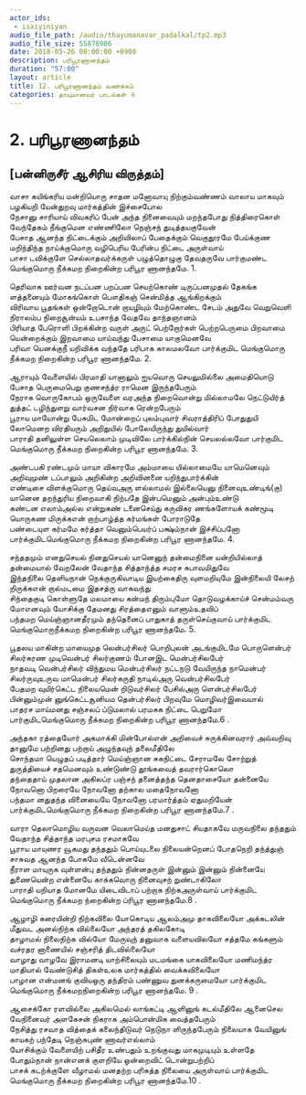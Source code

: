 ```yaml
---
actor_ids:
 - isaiyiniyan
audio_file_path: /audio/thayumanavar_padalkal/tp2.mp3
audio_file_size: 55878986
date: 2018-05-26 00:00:00 +0900
description: பரிபூரணானந்தம்
duration: "57:00"
layout: article
title: 12. பரிபூரணானந்தம் வணக்கம்
categories: தாயுமானவர் பாடல்கள் ௧
---
```


# 2. பரிபூரணானந்தம் 
[பன்னிருசீர் ஆசிரிய விருத்தம்]
--
வாசா கயிங்கரிய மன்றியொரு சாதன  மனோவாயு நிற்கும்வண்ணம் வாலாய மாகவும் பழகியறி யேன்துறவு  மார்கத்தின் இச்சைபோல  
நேசானு சாரியாய் விவகரிப் பேன் அந்த  நினைவையும் மறந்தபோது நித்திரைகொள் வேந்தேகம் நீங்குமென எண்ணிலோ  நெஞ்சந் துடித்தயகுவேன்  
பேசாத ஆனந்த நிட்டைக்கும் அறிவிலாப்  பேதைக்கும் வெகுதூரமே பேய்க்குண மறிந்திந்த நாய்க்குமொரு வழிபெரிய   பேரின்ப நிட்டை அருள்வாய்  
பாசா டவிக்குளே செல்லாதவர்க்கருள்   பழுத்தொழுகு தேவதருவே பார்குமண்ட மெங்குமொரு நீக்கமற நிறைகின்ற   பரிபூர ணானந்தமே. 1.  

தெரிவாக ஊர்வன நடப்பன பறப்பன செயற்கொண் டிருப்பனமுதல் தேகங்க ளத்தனையும் மோகங்கொள் பௌதிகஞ்   சென்மித்த ஆங்கிறக்கும்  
விரிவாய பூதங்கள் ஒன்றோடொன் றாயழியும்  மேற்கொண்ட சேடம் அதுவே வெறுவெளி நிராலம்ப நிறைசூன்யம் உபசாந்த   வேதவே தாந்தஞானம்  
பிரியாத பேரொளி பிறக்கின்ற வருள் அருட்  பெற்றோர்கள் பெற்றபெருமை பிறவாமை யென்றைக்கும் இறவாமை யாய்வந்து  பேசாமை யாகுமெனவே  
பரிவா யெனக்குநீ யறிவிக்க வந்ததே  பரிபாக காலமலவோ பார்க்குமிட மெங்குமொரு நீக்கமற நிறைகின்ற  பரிபூர ணானந்தமே. 2.   

ஆராயும் வேளையில் பிரமாதி யானாலும் ஐயவொரு செயலுமில்லை அமைதியொடு பேசாத பெருமைபெறு குணசந்த்ர   ராமென இருந்தபேரும்  
நேராக வொருகோபம் ஒருவேளை வரஅந்த நிறைவொன்று மில்லாமலே  நெட்டுயிர்த் துத்தட் டழிந்துளறு வார்வசன நிர்வாக ரென்றபேரும்  
பூராய மாயோன்று பேசுமிட மோன்றைப்   புலம்புவார் சிவராத்திரிப் போதுதுயி லோமெனற விரதியரும் அறிதுயில்   போலேயிருந்து துயில்வார்  
பாராதி தனிலுள்ள செயலெலாம் முடிவிலே பார்க்கில்நின் செயலல்லவோ பார்குமிட மெங்குமொரு நீக்கமற நிறைகின்ற   பரிபூர ணானந்தமே. 3.
 
அண்டபகி ரண்டமும் மாயா விகாரமே அம்மாயை யில்லாமையே யாமெனெவும் அறிவுமுண் டப்பாலும் அறிகின்ற அறிவினனை யறிந்துபார்க்கின்  
எண்டிசை விளக்குமொரு தெய்வஅரு ளல்லாமல் இல்லையெனு நினைவுஉண்டிங்(கு)  யானென தறந்துரிய நிறைவாகி நிற்பதே இன்பமெனும் அன்பும்உண்டு  
கண்டன எலாம்அல்ல என்றுகண் டனைசெய்து கருவிகர ணங்களோயக் கண்மூடி யொருகண மிருக்கஎன் றாற்பாழ்த்த கர்மங்கள் போராடுதே  
பண்டையுள கர்மமே கர்த்தா வெனும்பெயர்ப்   பக்ஷ்ம்நான் இச்சிப்பனோ பார்க்குமிடமெங்குமொரு நீக்கமற நிறைகின்ற   பரிபூர ணானந்தமே. 4.  

சந்ததமும் எனதுசெயல் நினதுசெயல் யானெனுந் தன்மைநினை யன்றியில்லாத் தன்மையால் வேறலேன் வேதாந்த சித்தாந்த்த   சமரச சுபாவமிதுவே  
இந்தநிலை தெளியநான் நெக்குருகிவாடிய   இயற்கைதிரு வுளமறியுமே இன்நிலையி லேசற் றிருக்கஎன் றால்மடமை  இதசத்ரு வாகவந்து  
சிந்தைகுடி கொள்ளுதே மலமாயை கன்மந்   திரும்புமோ தொடுவழக்காய்ச் சென்மம்வரு மோஎனவும் யோசிக்கு தேமனது  சிரத்தைஎனும் வாளும்உதவிப்  
பந்தமற மெய்ஞ்ஞானதீரமும் தந்தெனைப்   பாதுகாத் தருள்செய்குவாய் பார்க்குமிட மெங்குமொருநீக்கமற நிறைகின்ற   பரிபூர ணானந்தமே. 5.  

பூதலய மாகின்ற மாயைமுத லென்பர்சிலர்   பொறிபுலன் அடங்குமிடமே பொருளென்பர் சிலர்கரண முடிவென்பர் சிலர்குணம்   போனஇட மென்பர்சிலபேர்  
நாதவடி வென்பர்சிலர் விந்துமய மென்பர்சிலர்   நட்டநடு வேயிருந்த நாமென்பர் சிலர்ருவுஉருவ மாமென்பர் சிலர்கருதி  நாடில்அரு வென்பர்சிலபேர்  
பேதமற வுயிர்கெட்ட நிலையமென் றிடுவர்சிலர்   பேசில்அரு ளென்பர்சிலபேர் பின்னும்முன் னுங்கெட்டசூனியம தென்பர்சிலர்   பிறவுமே மொழிவர்இவையால்  
பாதரச மாய்மனது சஞ்சலப் ப்டுமலால்   பரமசுக நிட்டை பெறுமோ பார்குமிடமெங்குமொரு நீக்கமற நிறைகின்ற   பரிபூர ணானந்தமே.6 .  

அந்தகா ரத்தையோர் அகமாக்கி மின்போல்என் அறிவைச் சுருக்கினவரார்  அவ்வறிவு தானுமே பற்றினது பற்றாய் அழுந்தவுந் தலைமீதிலே  
சொந்தமா யெழுதப் படித்தார் மெய்ஞ்ஞான சுகநிட்டை சேராமலே சோற்றுத் துருத்தியைச் சதமெனவும் உண்டுண்டு தூங்கவைத் தவரார்கொலொ  
தந்தைதாய் முதலான அகிலப்ர பஞ்சந் தனைத்தந்த தெனதாசையோ தன்னையே நோவனொ பிறரையே நோவனோ தற்கால மதைநோவனோ  
பந்தமா னதுதந்த வினையையே நோவனோ பரமார்த்தம் ஏதுமறியேன்  பார்க்குமிடமெங்குமொரு நீக்கமற நிறைகின்ற பரிபூர ணானந்தமே.7 .    

வாரா தெலாமொழிய வருவன வெலாமெய்த   மனதுசாட் சியதாகவே மருவநிலை தந்ததும் வேதாந்த சித்தாந்த   மரபுசம ரசமாகவே  
பூராய மாயுணர வூகமது தந்ததும்   பொய்யுடலை நிலையன்றெனப் போதநெறி தந்த்துஞ் சாசுவத ஆனந்த போகமே வீடென்னவே  
நீராள மாயுருக வுள்ளன்பு தந்ததும் நின்னதருள் இன்னும் இன்னும்  நின்னையே துணையென்ற என்னையே காக்கவொரு நினைவுசற் றுண்டாகிலோ  
பாராதி யறியாத மோனமே யிடைவிடாப் பற்றாக நிற்கஅருள்வாய் பார்க்குமிட மெங்குமொரு நீக்கமற ந்றைகின்ற ப்ரிபூர ணானந்தமே.8 .  

ஆழாழி கரையின்றி நிற்கவிலை யோகொடிய ஆலம்அமு தாகவிலையோ  அக்கடலின் மீதுவட அனல்நிற்க வில்லையோ அந்தரத் தகிலகோடி  
தாழாமல் நிலைநிற்க வில்யோ மேருவுந்  தனுவாக வளையவிலயோ  சத்தமே கங்களும் வச்ரதர னாணையில்  சஞ்சரித் திடவில்லையோ   
வாழாது வாழவே இராமனடி யாற்சிலையும்  மடமங்கை யாகவிலையோ  மணிமந்த்ர மாதியால் வேண்டுசித் திகள்உலக  மார்கத்தில் வைக்கவிலையோ  
பாழான என்மனங் குவியஒரு தந்திரம்  பண்ணுவ துனக்கருமையோ  பார்க்குமிட மெங்குமொரு நீக்கமறநிறைகின்ற  பரிபூர ணானந்தமே. 9 .    

ஆசைக்கோ ரளவில்லை அகிலமெல் லாங்கட்டி ஆளினுங் கடல்மீதிலே  ஆனைசெல வேநினைவர் அளகேசன் நிகராக அம்பொன்மிக வைத்தபேரும்  
நேசித்து ரசவாத வித்தைக் கலைந்திடுவர்  நெடுநா ளிருந்தபேரும் நிலையாக வேயினுங் காயகற் பந்தேடி  நெஞ்சுபுண் ணாவர்எல்லாம்  
யோசிக்கும் வேளையிற் பசிதீர உண்பதும் உறங்குவது மாகமுடியும் உள்ளதே போதும்நான் நான்எனக் குளறியே ஒன்றைவிட் டொன்றுபற்றிப்  
பாசக் கடற்க்குளே வீழாமல் மனதற்ற பரிசுத்த நிலையை அருள்வாய்  பார்க்குமிட மெங்குமொரு நீக்கமற நிறைகின்ற பரிபூர ணானந்தமே.10 .
